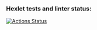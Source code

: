 ### Hexlet tests and linter status:
[![Actions Status](https://github.com/anna-kra/layout-designer-project-lvl1/workflows/hexlet-check/badge.svg)](https://github.com/anna-kra/layout-designer-project-lvl1/actions)